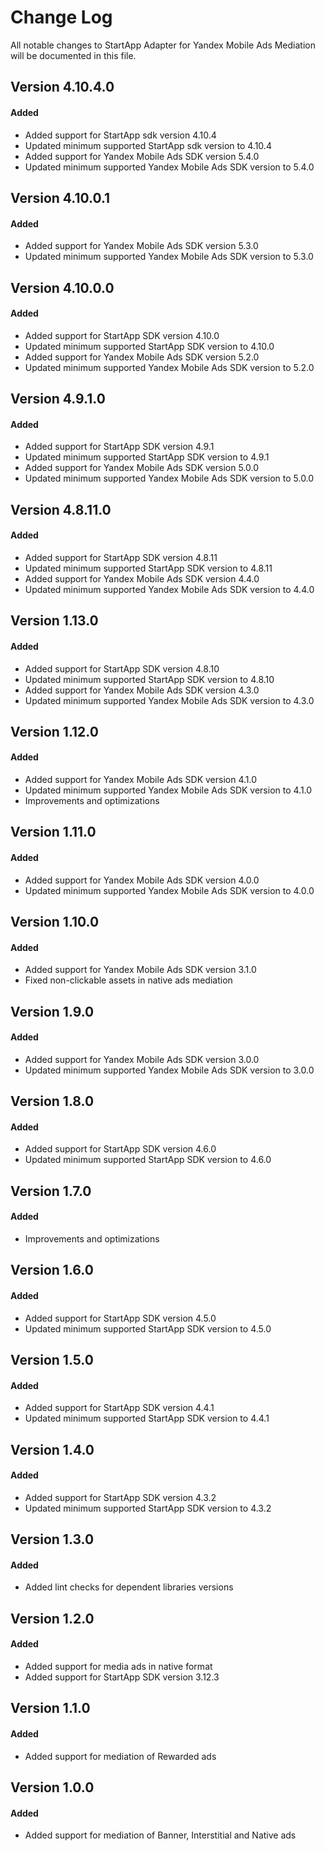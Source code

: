 # Change Log
All notable changes to StartApp Adapter for Yandex Mobile Ads Mediation will be documented in this file.

## Version 4.10.4.0

#### Added
* Added support for StartApp sdk version 4.10.4
* Updated minimum supported StartApp sdk version to 4.10.4
* Added support for Yandex Mobile Ads SDK version 5.4.0
* Updated minimum supported Yandex Mobile Ads SDK version to 5.4.0

## Version 4.10.0.1

#### Added
* Added support for Yandex Mobile Ads SDK version 5.3.0
* Updated minimum supported Yandex Mobile Ads SDK version to 5.3.0

## Version 4.10.0.0

#### Added
* Added support for StartApp SDK version 4.10.0
* Updated minimum supported StartApp SDK version to 4.10.0
* Added support for Yandex Mobile Ads SDK version 5.2.0
* Updated minimum supported Yandex Mobile Ads SDK version to 5.2.0

## Version 4.9.1.0

#### Added
* Added support for StartApp SDK version 4.9.1
* Updated minimum supported StartApp SDK version to 4.9.1
* Added support for Yandex Mobile Ads SDK version 5.0.0
* Updated minimum supported Yandex Mobile Ads SDK version to 5.0.0

## Version 4.8.11.0

#### Added
* Added support for StartApp SDK version 4.8.11
* Updated minimum supported StartApp SDK version to 4.8.11
* Added support for Yandex Mobile Ads SDK version 4.4.0
* Updated minimum supported Yandex Mobile Ads SDK version to 4.4.0

## Version 1.13.0

#### Added
* Added support for StartApp SDK version 4.8.10
* Updated minimum supported StartApp SDK version to 4.8.10
* Added support for Yandex Mobile Ads SDK version 4.3.0
* Updated minimum supported Yandex Mobile Ads SDK version to 4.3.0

## Version 1.12.0

#### Added
* Added support for Yandex Mobile Ads SDK version 4.1.0
* Updated minimum supported Yandex Mobile Ads SDK version to 4.1.0
* Improvements and optimizations

## Version 1.11.0

#### Added
* Added support for Yandex Mobile Ads SDK version 4.0.0
* Updated minimum supported Yandex Mobile Ads SDK version to 4.0.0

## Version 1.10.0

#### Added
* Added support for Yandex Mobile Ads SDK version 3.1.0
* Fixed non-clickable assets in native ads mediation

## Version 1.9.0

#### Added
* Added support for Yandex Mobile Ads SDK version 3.0.0
* Updated minimum supported Yandex Mobile Ads SDK version to 3.0.0

## Version 1.8.0

#### Added
* Added support for StartApp SDK version 4.6.0
* Updated minimum supported StartApp SDK version to 4.6.0

## Version 1.7.0

#### Added
* Improvements and optimizations

## Version 1.6.0

#### Added
* Added support for StartApp SDK version 4.5.0
* Updated minimum supported StartApp SDK version to 4.5.0

## Version 1.5.0

#### Added
* Added support for StartApp SDK version 4.4.1
* Updated minimum supported StartApp SDK version to 4.4.1

## Version 1.4.0

#### Added
* Added support for StartApp SDK version 4.3.2
* Updated minimum supported StartApp SDK version to 4.3.2

## Version 1.3.0

#### Added
* Added lint checks for dependent libraries versions

## Version 1.2.0

#### Added
* Added support for media ads in native format
* Added support for StartApp SDK version 3.12.3

## Version 1.1.0

#### Added
* Added support for mediation of Rewarded ads

## Version 1.0.0

#### Added
* Added support for mediation of Banner, Interstitial and Native ads
